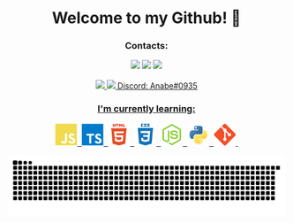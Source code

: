 <div align="center">
 
  <h1>
    Welcome to my Github! 👋   
  </h1>
 
  ### Contacts:

<div>
<a href="https://instagram.com/anabe.m_" target="_blank"><img src="https://img.shields.io/badge/-Instagram-%23E4405F?style=for-the-badge&logo=instagram&logoColor=white" target="_blank"></a>
<a href = "mailto:ana_beatriz-martins@estudante.sesisenai.org.br"><img src="https://img.shields.io/badge/Gmail-D14836?style=for-the-badge&logo=gmail&logoColor=white" target="_blank"></a>
<a href="https://www.linkedin.com/in/anabe-sc" target="_blank"><img src="https://img.shields.io/badge/-LinkedIn-%230077B5?style=for-the-badge&logo=linkedin&logoColor=white" target="_blank"></a>   
</div>
 <br>
<div>
<a href="https://github.com/anabmartins">
<img height="180em" src="https://github-readme-stats.vercel.app/api/top-langs/?username=anabmartins&layout=compact&langs_count=7&theme=midnight-purple"/>
<img height="180em" src="https://github-readme-stats.vercel.app/api?username=anabmartins&show_icons=true&theme=midnight-purple&include_all_commits=true&count_private=true"/>
Discord: Anabe#0935
</div>

 
### I'm currently learning:
  <img src="https://github.com/devicons/devicon/blob/master/icons/javascript/javascript-plain.svg"        title="JavaScript" alt="JavaScript" width="40" height="40"/>&nbsp;
  <img src="https://github.com/devicons/devicon/blob/master/icons/typescript/typescript-plain.svg"        title="TypeScript" alt="TypeScript" width="40" height="40"/>&nbsp;
  <img src="https://github.com/devicons/devicon/blob/master/icons/html5/html5-plain-wordmark.svg"         title="HTML5"      alt="HTML" width="40" height="40"/>&nbsp;
  <img src="https://github.com/devicons/devicon/blob/master/icons/css3/css3-plain-wordmark.svg"           title="CSS3"       alt="CSS" width="40" height="40"/>&nbsp;
  <img src="https://github.com/devicons/devicon/blob/master/icons/nodejs/nodejs-plain.svg"                title="NodeJS"     alt="NodeJS" width="40" height="40"/>&nbsp;
  <img src="https://github.com/devicons/devicon/blob/master/icons/python/python-original.svg"             title="Python"     alt="Python" width="40" height="40"/>&nbsp;
  <img src="https://github.com/devicons/devicon/blob/master/icons/git/git-plain.svg"                      title="Git"        alt="Git" width="40" height="40"/>&nbsp;

  ![Snake animation](https://github.com/anabmartins/anabmartins/blob/output/github-contribution-grid-snake.svg)
